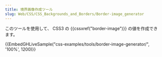 ```yaml
---
title: 境界画像作成ツール
slug: Web/CSS/CSS_Backgrounds_and_Borders/Border-image_generator
---
```

このツールを使用して、 CSS3 の {{cssxref("border-image")}} の値を作成できます。

{{EmbedGHLiveSample("css-examples/tools/border-image-generator/", '100%', 1200)}}
